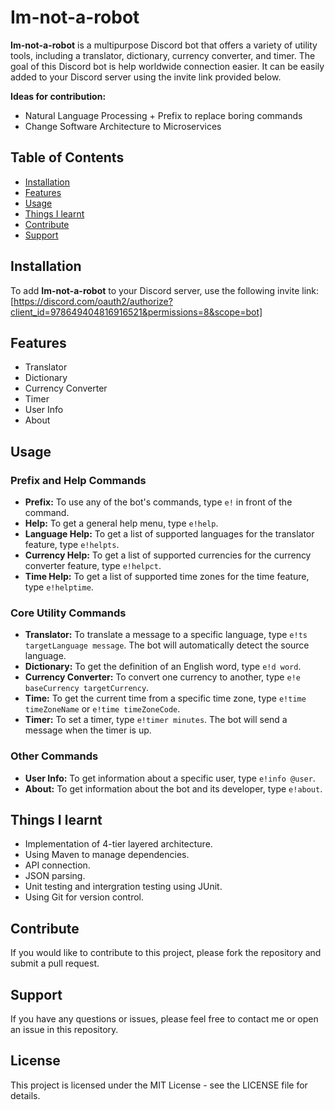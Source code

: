 # Im-not-a-robot

**Im-not-a-robot** is a multipurpose Discord bot that offers a variety of utility tools, including a translator, dictionary, currency converter, and timer. The goal of this Discord bot is help worldwide connection easier. It can be easily added to your Discord server using the invite link provided below.

**Ideas for contribution:** 
- Natural Language Processing + Prefix to replace boring commands
- Change Software Architecture to Microservices

## Table of Contents
- [Installation](#installation)
- [Features](#features)
- [Usage](#usage)
- [Things I learnt](#things-i-learnt)
- [Contribute](#contribute)
- [Support](#support)

## Installation

To add **Im-not-a-robot** to your Discord server, use the following invite link:
[https://discord.com/oauth2/authorize?client_id=978649404816916521&permissions=8&scope=bot]

## Features

- Translator
- Dictionary
- Currency Converter
- Timer
- User Info
- About

## Usage

### Prefix and Help Commands
- **Prefix:** To use any of the bot's commands, type `e!` in front of the command.
- **Help:** To get a general help menu, type `e!help`.
- **Language Help:** To get a list of supported languages for the translator feature, type `e!helpts`.
- **Currency Help:** To get a list of supported currencies for the currency converter feature, type `e!helpct`.
- **Time Help:** To get a list of supported time zones for the time feature, type `e!helptime`.

### Core Utility Commands
- **Translator:** To translate a message to a specific language, type `e!ts targetLanguage message`. The bot will automatically detect the source language.
- **Dictionary:** To get the definition of an English word, type `e!d word`.
- **Currency Converter:** To convert one currency to another, type `e!e baseCurrency targetCurrency`.
- **Time:** To get the current time from a specific time zone, type `e!time timeZoneName` or `e!time timeZoneCode`.
- **Timer:** To set a timer, type `e!timer minutes`. The bot will send a message when the timer is up.

### Other Commands
- **User Info:** To get information about a specific user, type `e!info @user`.
- **About:** To get information about the bot and its developer, type `e!about`.

## Things I learnt
- Implementation of 4-tier layered architecture.
- Using Maven to manage dependencies.
- API connection.
- JSON parsing.
- Unit testing and intergration testing using JUnit.
- Using Git for version control.

## Contribute
If you would like to contribute to this project, please fork the repository and submit a pull request.

## Support
If you have any questions or issues, please feel free to contact me or open an issue in this repository.

## License
This project is licensed under the MIT License - see the LICENSE file for details.

